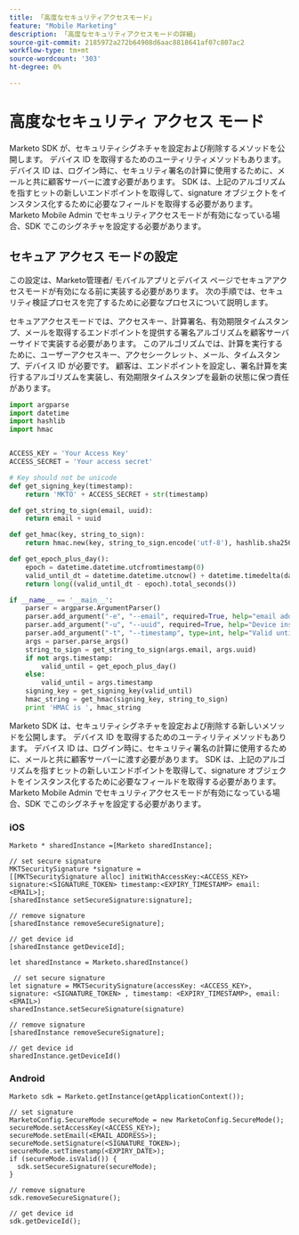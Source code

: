 ```yaml
---
title: 「高度なセキュリティアクセスモード」
feature: "Mobile Marketing"
description: 「高度なセキュリティアクセスモードの詳細」
source-git-commit: 2185972a272b64908d6aac8818641af07c807ac2
workflow-type: tm+mt
source-wordcount: '303'
ht-degree: 0%

---
```



# 高度なセキュリティ アクセス モード

Marketo SDK が、セキュリティシグネチャを設定および削除するメソッドを公開します。 デバイス ID を取得するためのユーティリティメソッドもあります。 デバイス ID は、ログイン時に、セキュリティ署名の計算に使用するために、メールと共に顧客サーバーに渡す必要があります。 SDK は、上記のアルゴリズムを指すヒットの新しいエンドポイントを取得して、signature オブジェクトをインスタンス化するために必要なフィールドを取得する必要があります。 Marketo Mobile Admin でセキュリティアクセスモードが有効になっている場合、SDK でこのシグネチャを設定する必要があります。

## セキュア アクセス モードの設定

この設定は、Marketo管理者/ モバイルアプリとデバイス ページでセキュアアクセスモードが有効になる前に実装する必要があります。 次の手順では、セキュリティ検証プロセスを完了するために必要なプロセスについて説明します。

セキュアアクセスモードでは、アクセスキー、計算署名、有効期限タイムスタンプ、メールを取得するエンドポイントを提供する署名アルゴリズムを顧客サーバーサイドで実装する必要があります。 このアルゴリズムでは、計算を実行するために、ユーザーアクセスキー、アクセシークレット、メール、タイムスタンプ、デバイス ID が必要です。 顧客は、エンドポイントを設定し、署名計算を実行するアルゴリズムを実装し、有効期限タイムスタンプを最新の状態に保つ責任があります。

```python
import argparse
import datetime
import hashlib
import hmac


ACCESS_KEY = 'Your Access Key'
ACCESS_SECRET = 'Your access secret'

# Key should not be unicode
def get_signing_key(timestamp):
    return 'MKTO' + ACCESS_SECRET + str(timestamp)

def get_string_to_sign(email, uuid):
    return email + uuid

def get_hmac(key, string_to_sign):
    return hmac.new(key, string_to_sign.encode('utf-8'), hashlib.sha256).hexdigest()

def get_epoch_plus_day():
    epoch = datetime.datetime.utcfromtimestamp(0)
    valid_until_dt = datetime.datetime.utcnow() + datetime.timedelta(days=1)
    return long((valid_until_dt - epoch).total_seconds())

if __name__ == '__main__':
    parser = argparse.ArgumentParser()
    parser.add_argument("-e", "--email", required=True, help="email address")
    parser.add_argument("-u", "--uuid", required=True, help="Device install id")
    parser.add_argument("-t", "--timestamp", type=int, help="Valid until timestamp")
    args = parser.parse_args()
    string_to_sign = get_string_to_sign(args.email, args.uuid)
    if not args.timestamp:
        valid_until = get_epoch_plus_day()
    else:
        valid_until = args.timestamp
    signing_key = get_signing_key(valid_until)
    hmac_string = get_hmac(signing_key, string_to_sign)
    print 'HMAC is ', hmac_string
```

Marketo SDK は、セキュリティシグネチャを設定および削除する新しいメソッドを公開します。 デバイス ID を取得するためのユーティリティメソッドもあります。 デバイス ID は、ログイン時に、セキュリティ署名の計算に使用するために、メールと共に顧客サーバーに渡す必要があります。 SDK は、上記のアルゴリズムを指すヒットの新しいエンドポイントを取得して、signature オブジェクトをインスタンス化するために必要なフィールドを取得する必要があります。 Marketo Mobile Admin でセキュリティアクセスモードが有効になっている場合、SDK でこのシグネチャを設定する必要があります。

### iOS

```
Marketo * sharedInstance =[Marketo sharedInstance];

// set secure signature
MKTSecuritySignature *signature =
[[MKTSecuritySignature alloc] initWithAccessKey:<ACCESS_KEY> signature:<SIGNATURE_TOKEN> timestamp:<EXPIRY_TIMESTAMP> email:<EMAIL>];
[sharedInstance setSecureSignature:signature];

// remove signature
[sharedInstance removeSecureSignature];

// get device id
[sharedInstance getDeviceId];
```

```
let sharedInstance = Marketo.sharedInstance()

 // set secure signature
let signature = MKTSecuritySignature(accessKey: <ACCESS_KEY>, signature: <SIGNATURE_TOKEN> , timestamp: <EXPIRY_TIMESTAMP>, email: <EMAIL>)
sharedInstance.setSecureSignature(signature)

// remove signature
[sharedInstance removeSecureSignature];

// get device id
sharedInstance.getDeviceId()
```

### Android

```
Marketo sdk = Marketo.getInstance(getApplicationContext());

// set signature
MarketoConfig.SecureMode secureMode = new MarketoConfig.SecureMode();
secureMode.setAccessKey(<ACCESS_KEY>);
secureMode.setEmail(<EMAIL_ADDRESS>);
secureMode.setSignature(<SIGNATURE_TOKEN>);
secureMode.setTimestamp(<EXPIRY_DATE>);
if (secureMode.isValid()) {
  sdk.setSecureSignature(secureMode);
}

// remove signature
sdk.removeSecureSignature();

// get device id
sdk.getDeviceId();
```
